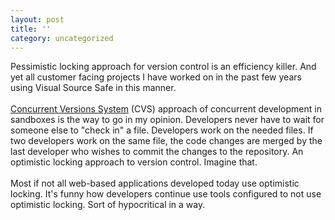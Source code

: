 ```yaml
---
layout: post
title: ''
category: uncategorized
---
```


Pessimistic locking approach for version control is an efficiency killer.  And yet all customer facing projects I have worked on in the past few years using Visual Source Safe in this manner.
<br />
<br /><a href="http://www.cvshome.org/">Concurrent Versions System</a> (CVS) approach of concurrent development in sandboxes is the way to go in my opinion.  Developers never have to wait for someone else to "check in" a file.  Developers work on the needed files.  If two developers work on the same file, the code changes are merged by the last developer who wishes to commit the changes to the repository.  An optimistic locking approach to version control.  Imagine that.
<br />
<br />Most if not all web-based applications developed today use optimistic locking.  It's funny how developers continue use tools configured to not use optimistic locking.  Sort of hypocritical in a way.
